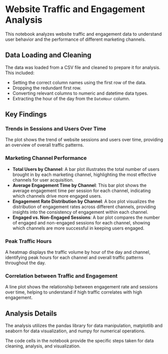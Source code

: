 # Website Traffic and Engagement Analysis

This notebook analyzes website traffic and engagement data to understand user behavior and the performance of different marketing channels.

## Data Loading and Cleaning

The data was loaded from a CSV file and cleaned to prepare it for analysis. This included:
- Setting the correct column names using the first row of the data.
- Dropping the redundant first row.
- Converting relevant columns to numeric and datetime data types.
- Extracting the hour of the day from the `DateHour` column.

## Key Findings

### Trends in Sessions and Users Over Time

The plot shows the trend of website sessions and users over time, providing an overview of overall traffic patterns.

### Marketing Channel Performance

- **Total Users by Channel**: A bar plot illustrates the total number of users brought in by each marketing channel, highlighting the most effective channels for user acquisition.
- **Average Engagement Time by Channel**: This bar plot shows the average engagement time per session for each channel, indicating which channels drive more engaged users.
- **Engagement Rate Distribution by Channel**: A box plot visualizes the distribution of engagement rates across different channels, providing insights into the consistency of engagement within each channel.
- **Engaged vs. Non-Engaged Sessions**: A bar plot compares the number of engaged and non-engaged sessions for each channel, showing which channels are more successful in keeping users engaged.

### Peak Traffic Hours

A heatmap displays the traffic volume by hour of the day and channel, identifying peak hours for each channel and overall traffic patterns throughout the day.

### Correlation between Traffic and Engagement

A line plot shows the relationship between engagement rate and sessions over time, helping to understand if high traffic correlates with high engagement.

## Analysis Details

The analysis utilizes the pandas library for data manipulation, matplotlib and seaborn for data visualization, and numpy for numerical operations.

The code cells in the notebook provide the specific steps taken for data cleaning, analysis, and visualization.
